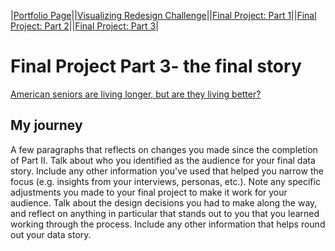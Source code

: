 |[Portfolio Page](https://fmisbah.github.io/Telling-Stories-with-Data/)||[Visualizing Redesign Challenge](https://fmisbah.github.io/Telling-Stories-with-Data/RedesignChallenge)||[Final Project: Part 1](https://fmisbah.github.io/Telling-Stories-with-Data/FinalProject_Part1)||[Final Project: Part 2](https://fmisbah.github.io/Telling-Stories-with-Data/FinalProject_Part2)||[Final Project: Part 3](https://fmisbah.github.io/Telling-Stories-with-Data/FinalProject_Part3)|

# Final Project Part 3- the final story
[American seniors are living longer, but are they living better?](https://carnegiemellon.shorthandstories.com/fmisbah/index.html)

## My journey
A few paragraphs that reflects on changes you made since the completion of Part II.  Talk about who you identified as the audience for your final data story.  Include any other information you've used that helped you narrow the focus (e.g. insights from your interviews, personas, etc.).  Note any specific adjustments you made to your final project to make it work for your audience.  Talk about the design decisions you had to make along the way, and reflect on anything in particular that stands out to you that you learned working through the process.  Include any other information that helps round out your data story. 

